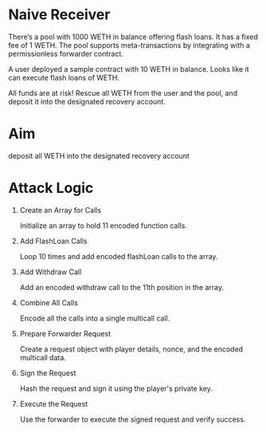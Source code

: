 # Naive Receiver

There’s a pool with 1000 WETH in balance offering flash loans. It has a fixed fee of 1 WETH. The pool supports meta-transactions by integrating with a permissionless forwarder contract. 

A user deployed a sample contract with 10 WETH in balance. Looks like it can execute flash loans of WETH.

All funds are at risk! Rescue all WETH from the user and the pool, and deposit it into the designated recovery account.

# Aim
deposit all WETH into the designated recovery account


# Attack Logic

1. Create an Array for Calls

    Initialize an array to hold 11 encoded function calls.

2. Add FlashLoan Calls

    Loop 10 times and add encoded flashLoan calls to the array.

3. Add Withdraw Call

    Add an encoded withdraw call to the 11th position in the array.

4. Combine All Calls

    Encode all the calls into a single multicall call.

5. Prepare Forwarder Request

    Create a request object with player details, nonce, and the encoded multicall data.

6. Sign the Request

    Hash the request and sign it using the player's private key.

7. Execute the Request

    Use the forwarder to execute the signed request and verify success.